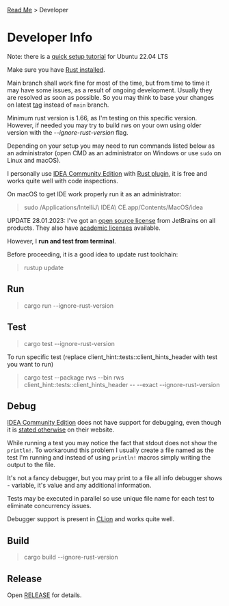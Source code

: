 [Read Me](README.md) > Developer

# Developer Info

Note: there is a [quick setup tutorial](DEVELOPER/UBUNTU_LTS_DEVELOPER_SETUP.md) for Ubuntu 22.04 LTS

Make sure you have [Rust installed](https://www.rust-lang.org/tools/install).

Main branch shall work fine for most of the time, but from time to time it may have some issues, as a result of ongoing development. Usually they are resolved as soon as possible. So you may think to base your changes on latest [tag](https://github.com/bohdaq/rust-web-server/tags) instead of `main` branch.

Minimum rust version is 1.66, as I'm testing on this specific version. However, if needed you may try to build rws on your own using older version with the _--ignore-rust-version_ flag.

Depending on your setup you may need to run commands listed below as an administrator (open CMD as an administrator on Windows or use `sudo` on Linux and macOS).

I personally use [IDEA Community Edition](https://www.jetbrains.com/idea/download/) with [Rust plugin](https://www.jetbrains.com/rust/), it is free and works quite well with code inspections.

On macOS to get IDE work properly run it as an administrator:

> sudo /Applications/IntelliJ\ IDEA\ CE.app/Contents/MacOS/idea

UPDATE 28.01.2023: I've got an [open source license](https://www.jetbrains.com/community/opensource/) from JetBrains on all products. They also have [academic licenses](https://www.jetbrains.com/community/education/) available.

However, I **run and test from terminal**. 

Before proceeding, it is a good idea to update rust toolchain:
> rustup update

## Run
> cargo run --ignore-rust-version

## Test
> cargo test --ignore-rust-version

To run specific test (replace client_hint::tests::client_hints_header with test you want to run)

> cargo test --package rws --bin rws client_hint::tests::client_hints_header -- --exact --ignore-rust-version

## Debug

[IDEA Community Edition](https://plugins.jetbrains.com/plugin/8182-rust/docs/rust-debugging.html) does not have support for debugging, even though it is [stated otherwise](https://www.jetbrains.com/idea/download/) on their website.

While running a test you may notice the fact that stdout does not show the `println!`. To workaround this problem I usually create a file named as the test I'm running and instead of using `println!` macros simply writing the output to the file.

It's not a fancy debugger, but you may print to a file all info debugger shows - variable, it's value and any additional information.

Tests may be executed in parallel so use unique file name for each test to eliminate concurrency issues.

Debugger support is present in [CLion](https://www.jetbrains.com/clion/) and works quite well.


## Build
> cargo build --ignore-rust-version

## Release
Open [RELEASE](RELEASE.md) for details.